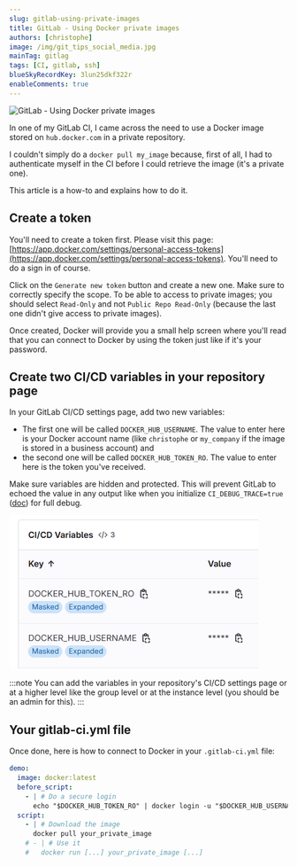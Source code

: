 ```yaml
---
slug: gitlab-using-private-images
title: GitLab - Using Docker private images
authors: [christophe]
image: /img/git_tips_social_media.jpg
mainTag: gitlag
tags: [CI, gitlab, ssh]
blueSkyRecordKey: 3lun25dkf322r
enableComments: true
---
```

![GitLab - Using Docker private images](/img/git_tips_banner.jpg)

In one of my GitLab CI, I came across the need to use a Docker image stored on `hub.docker.com` in a private repository.

I couldn't simply do a `docker pull my_image` because, first of all, I had to authenticate myself in the CI before I could retrieve the image (it's a private one).

This article is a how-to and explains how to do it.

<!-- truncate -->

## Create a token

You'll need to create a token first. Please visit this page: [https://app.docker.com/settings/personal-access-tokens](https://app.docker.com/settings/personal-access-tokens). You'll need to do a sign in of course.

Click on the `Generate new token` button and create a new one. Make sure to correctly specify the scope. To be able to access to private images; you should select `Read-Only` and not `Public Repo Read-Only` (because the last one didn't give access to private images).

Once created, Docker will provide you a small help screen where you'll read that you can connect to Docker by using the token just like if it's your password.

## Create two CI/CD variables in your repository page

In your GitLab CI/CD settings page, add two new variables:

* The first one will be called `DOCKER_HUB_USERNAME`. The value to enter here is your Docker account name (like `christophe` or `my_company` if the image is stored in a business account) and
* the second one will be called `DOCKER_HUB_TOKEN_RO`. The value to enter here is the token you've received.

Make sure variables are hidden and protected. This will prevent GitLab to echoed the value in any output like when you initialize `CI_DEBUG_TRACE=true` ([doc](https://docs.gitlab.com/ci/variables/variables_troubleshooting/#enable-debug-logging)) for full debug.

![The two variables have been created](./images/variables.png)

:::note
You can add the variables in your repository's CI/CD settings page or at a higher level like the group level or at the instance level (you should be an admin for this).
:::

## Your gitlab-ci.yml file

Once done, here is how to connect to Docker in your `.gitlab-ci.yml` file:

<Snippets filename=".gitlab-ci.yml">

```yaml
demo:
  image: docker:latest
  before_script:
    - | # Do a secure login
      echo "$DOCKER_HUB_TOKEN_RO" | docker login -u "$DOCKER_HUB_USERNAME" --password-stdin
  script:
    - | # Download the image
      docker pull your_private_image
    # - | # Use it
    #   docker run [...] your_private_image [...]
```

</Snippets>